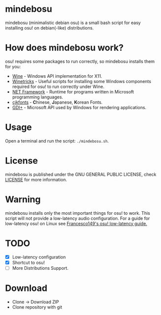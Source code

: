 # mindebosu
mindebosu (minimalistic debian osu) is a small bash script for easy installing osu! on debian(-like) distributions.

# How does mindebosu work?
osu! requires some packages to run correctly, so mindebosu installs them for you:
- [Wine](https://en.wikipedia.org/wiki/Wine_(software)) - Windows API implementation for X11.
- [Winetricks](https://github.com/Winetricks/winetricks) - Useful scripts for installing some Windows components required for osu! to run correctly under Wine.
- [NET Framework](https://en.wikipedia.org/wiki/.NET_Framework) - Runtime for programs written in Microsoft programming languages.
- [cjkfonts](https://en.wikipedia.org/wiki/List_of_CJK_fonts) - **C**hinese, **J**apanese, **K**orean Fonts.
- [GDI+](https://en.wikipedia.org/wiki/Graphics_Device_Interface) - Microsoft API used by Windows for rendering applications.

# Usage
Open a terminal and run the script: `./mindebosu.sh`.
# License
mindebosu is published under the GNU GENERAL PUBLIC LICENSE, check [LICENSE](https://github.com/sech1p/mindebosu/blob/master/LICENSE) for more information.

# Warning
mindebosu installs only the most important things for osu! to work. This script will not provide a low-latency audio configuration. For a guide for low-latency osu! on Linux see [Francesco149's osu! low-latency guide.](https://gist.github.com/Francesco149/a2f796683a4e5195458f4bb171d88eb0)

# TODO
- [x] Low-latency configuration
- [x] Shortcut to osu!
- [ ] More Distributions Support.

# Download
- Clone -> Download ZIP
- Clone repository with git
